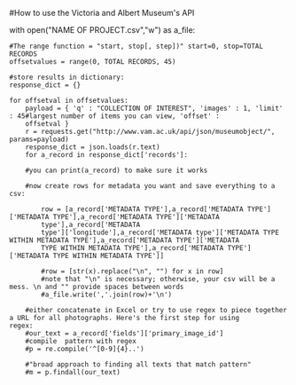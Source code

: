#How to use the Victoria and Albert Museum's API

with open("NAME OF PROJECT.csv","w") as a_file:

    #The range function = "start, stop[, step])" start=0, stop=TOTAL RECORDS 
    offsetvalues = range(0, TOTAL RECORDS, 45)
    
    #store results in dictionary:
    response_dict = {}
   
    for offsetval in offsetvalues:
        payload = { 'q' : "COLLECTION OF INTEREST", 'images' : 1, 'limit' : 45#largest number of items you can view, 'offset' : 
        offsetval }
        r = requests.get("http://www.vam.ac.uk/api/json/museumobject/", params=payload)
        response_dict = json.loads(r.text)
        for a_record in response_dict['records']:
        
        #you can print(a_record) to make sure it works
        
        #now create rows for metadata you want and save everything to a csv:
        
            row = [a_record['METADATA TYPE'],a_record['METADATA TYPE']['METADATA TYPE'],a_record['METADATA TYPE']['METADATA     
            type'],a_record['METADATA    
            type']['longitude'],a_record['METADATA type']['METADATA TYPE WITHIN METADATA TYPE'],a_record['METADATA TYPE']['METADATA 
            TYPE WITHIN METADATA TYPE'],a_record['METADATA TYPE']['METADATA TYPE WITHIN METADATA TYPE']]
            
            #row = [str(x).replace("\n", "") for x in row]
            #note that "\n" is necessary; otherwise, your csv will be a mess. \n and "" provide spaces between words
            #a_file.write(','.join(row)+'\n')
       
        #either concatenate in Excel or try to use regex to piece together a URL for all photographs. Here's the first step for using          regex:
        #our_text = a_record['fields']['primary_image_id']
        #compile  pattern with regex
        #p = re.compile('^[0-9]{4}..')

        #"broad approach to finding all texts that match pattern"
        #m = p.findall(our_text)
    

